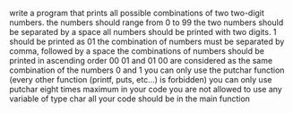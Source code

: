 write a program that prints all possible combinations of two two-digit numbers. the numbers should range from 0 to 99 the two numbers should be separated by a space all numbers should be printed with two digits. 1 should be printed as 01 the combination of numbers must be separated by comma, followed by a space the combinations of numbers should be printed in ascending order 00 01 and 01 00 are considered as the same combination of the numbers 0 and 1 you can only use the putchar function (every other function (printf, puts, etc…) is forbidden) you can only use putchar eight times maximum in your code you are not allowed to use any variable of type char all your code should be in the main function

